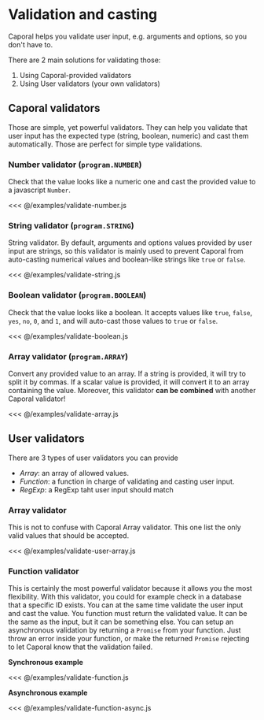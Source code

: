 # Validation and casting

Caporal helps you validate user input, e.g. arguments and options, so you don't have to.

There are 2 main solutions for validating those:

1. Using Caporal-provided validators
2. Using User validators (your own validators)

## Caporal validators

Those are simple, yet powerful validators. They can help you validate that user input
has the expected type (string, boolean, numeric) and cast them automatically. Those are
perfect for simple type validations.

### Number validator (`program.NUMBER`)

Check that the value looks like a numeric one and cast the provided value to a
javascript `Number`.

<<< @/examples/validate-number.js

### String validator (`program.STRING`)

String validator. By default, arguments and options values provided by user input are
strings, so this validator is mainly used to prevent Caporal from auto-casting numerical
values and boolean-like strings like `true` or `false`.

<<< @/examples/validate-string.js

### Boolean validator (`program.BOOLEAN`)

Check that the value looks like a boolean. It accepts values like `true`, `false`, `yes`,
`no`, `0`, and `1`, and will auto-cast those values to `true` or `false`.

<<< @/examples/validate-boolean.js

### Array validator (`program.ARRAY`)

Convert any provided value to an array. If a string is provided, it will try to split it
by commas. If a scalar value is provided, it will convert it to an array containing the
value. Moreover, this validator **can be combined** with another Caporal validator!

<<< @/examples/validate-array.js

## User validators

There are 3 types of user validators you can provide

- _Array_: an array of allowed values.
- _Function_: a function in charge of validating and casting user input.
- _RegExp_: a RegExp taht user input should match

### Array validator

This is not to confuse with Caporal Array validator. This one list the only valid values
that should be accepted.

<<< @/examples/validate-user-array.js

### Function validator

This is certainly the most powerful validator because it allows you the most flexibility.
With this validator, you could for example check in a database that a specific ID exists.
You can at the same time validate the user input and cast the value. You function must
return the validated value. It can be the same as the input, but it can be something else.
You can setup an asynchronous validation by returning a `Promise` from your function.
Just throw an error inside your function, or make the returned `Promise` rejecting to let
Caporal know that the validation failed.

**Synchronous example**

<<< @/examples/validate-function.js

**Asynchronous example**

<<< @/examples/validate-function-async.js
